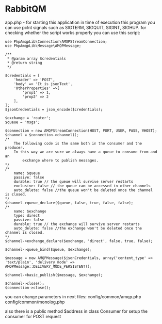 # RabbitQM
app.php - for starting this application
in time of execution this program you can use pclnt signals such as SIGTERM, SIGQUIT, SIGINT, SIGHUP.
for checking whether the script works properly you can use this script:

    use PhpAmqpLib\Connection\AMQPStreamConnection;
    use PhpAmqpLib\Message\AMQPMessage;

    /**
     * @param array $credentials
     * @return string
     */

    $credentials = [
        'header' => 'POST',
        'body' => 'It is jsonText',
        'OtherProperties' =>[
            'prop1' => 1,
            'prop2' => 2
        ],
    ];
    $jsonCredentials = json_encode($credentials);

    $exchange = 'router';
    $queue = 'msgs';

    $connection = new AMQPStreamConnection(HOST, PORT, USER, PASS, VHOST);
    $channel = $connection->channel();
    /*
        The following code is the same both in the consumer and the producer.
        In this way we are sure we always have a queue to consume from and an
            exchange where to publish messages.
    */
    /*
        name: $queue
        passive: false
        durable: true // the queue will survive server restarts
        exclusive: false // the queue can be accessed in other channels
        auto_delete: false //the queue won't be deleted once the channel is closed.
    */
    $channel->queue_declare($queue, false, true, false, false);
    /*
        name: $exchange
        type: direct
        passive: false
        durable: true // the exchange will survive server restarts
        auto_delete: false //the exchange won't be deleted once the channel is closed.
    */
    $channel->exchange_declare($exchange, 'direct', false, true, false);

    $channel->queue_bind($queue, $exchange);

    $message = new AMQPMessage($jsonCredentials, array('content_type' => 'text/plain', 'delivery_mode' => AMQPMessage::DELIVERY_MODE_PERSISTENT));

    $channel->basic_publish($message, $exchange);

    $channel->close();
    $connection->close();

you can change parameters in next files:
config/common/amqp.php
config/common/monolog.php

also there is a public method $address in class Consumer for setup the consumer for POST request
